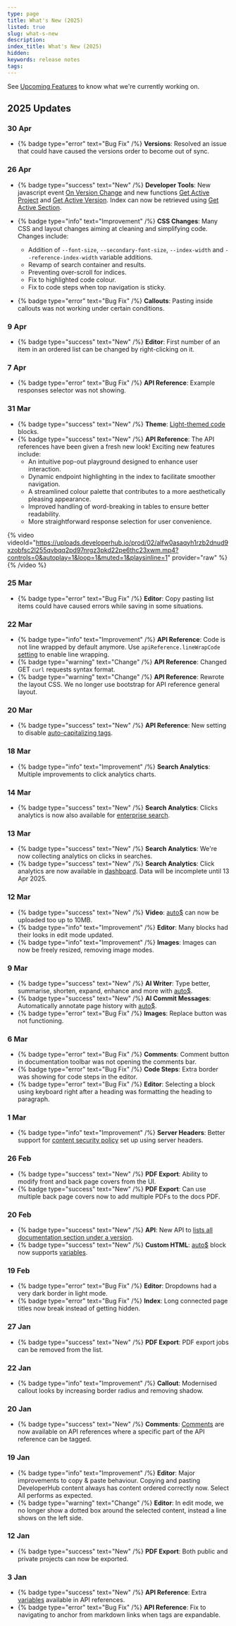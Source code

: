 ```yaml
---
type: page
title: What's New (2025)
listed: true
slug: what-s-new
description: 
index_title: What's New (2025)
hidden: 
keywords: release notes
tags: 
---
```



See [Upcoming Features](/support-center/upcoming-features) to know what we're currently working on.

## 2025 Updates

### 30 Apr

- {% badge type="error" text="Bug Fix" /%} **Versions**: Resolved an issue that could have caused the versions order to become out of sync.

### 26 Apr

- {% badge type="success" text="New" /%} **Developer Tools**: New javascript event [On Version Change](/support-center/developer-tools#on-version-change) and new functions [Get Active Project](/support-center/developer-tools#get-active-project) and [Get Active Version](/support-center/developer-tools#get-active-version). Index can now be retrieved using [Get Active Section](/support-center/developer-tools#get-active-section).
- {% badge type="info" text="Improvement" /%} **CSS Changes**: Many CSS and layout changes aiming at cleaning and simplifying code. Changes include:
    - Addition of `--font-size`, `--secondary-font-size`, `--index-width` and `--reference-index-width` variable additions.
    - Revamp of search container and results.
    - Preventing over-scroll for indices.
    - Fix to highlighted code colour.
    - Fix to code steps when top navigation is sticky.

- {% badge type="error" text="Bug Fix" /%} **Callouts**: Pasting inside callouts was not working under certain conditions.

### 9 Apr

- {% badge type="success" text="New" /%} **Editor**: First number of an item in an ordered list can be changed by right-clicking on it.

### 7 Apr

- {% badge type="error" text="Bug Fix" /%} **API Reference**: Example responses selector was not showing.

### 31 Mar

- {% badge type="success" text="New" /%} **Theme**: [Light-themed code](/support-center/code-theme) blocks.
- {% badge type="success" text="New" /%} **API Reference**: The API references have been given a fresh new look! Exciting new features include:
    - An intuitive pop-out playground designed to enhance user interaction.
    - Dynamic endpoint highlighting in the index to facilitate smoother navigation.
    - A streamlined colour palette that contributes to a more aesthetically pleasing appearance.
    - Improved handling of word-breaking in tables to ensure better readability.
    - More straightforward response selection for user convenience.


{% video videoId="https://uploads.developerhub.io/prod/02/alfw0asaqyh1rzb2dnud9xzobfsc2l255qvbqq2pd97nrgz3pkd22pe6thc23xwm.mp4?controls=0&autoplay=1&loop=1&muted=1&playsinline=1" provider="raw" %}
{% /video %}


### 25 Mar

- {% badge type="error" text="Bug Fix" /%} **Editor**: Copy pasting list items could have caused errors while saving in some situations.

### 22 Mar

- {% badge type="info" text="Improvement" /%} **API Reference**: Code is not line wrapped by default anymore. Use `apiReference.lineWrapCode` [setting](/support-center/advanced-settings) to enable line wrapping.
- {% badge type="warning" text="Change" /%} **API Reference**: Changed GET `curl` requests syntax format.
- {% badge type="warning" text="Change" /%} **API Reference**: Rewrote the layout CSS. We no longer use bootstrap for API reference general layout.

### 20 Mar

- {% badge type="success" text="New" /%} **API Reference**: New setting to disable [auto-capitalizing tags](/support-center/api-reference-settings#auto-capitalize-tags).

### 18 Mar

- {% badge type="info" text="Improvement" /%} **Search Analytics**: Multiple improvements to click analytics charts.

### 14 Mar

- {% badge type="success" text="New" /%} **Search Analytics**: Clicks analytics is now also available for [enterprise search](/support-center/enterprise-search).

### 13 Mar

- {% badge type="success" text="New" /%} **Search Analytics**: We're now collecting analytics on clicks in searches.
- {% badge type="success" text="New" /%} **Search Analytics**: Click analytics are now available in [dashboard](/support-center/search-analytics). Data will be incomplete until 13 Apr 2025.

### 12 Mar

- {% badge type="success" text="New" /%} **Video**: [auto$](/support-center/videos) can now be uploaded too up to 10MB.
- {% badge type="info" text="Improvement" /%} **Editor**: Many blocks had their looks in edit mode updated.
- {% badge type="info" text="Improvement" /%} **Images**: Images can now be freely resized, removing image modes.

### 9 Mar

- {% badge type="success" text="New" /%} **AI Writer**: Type better, summarise, shorten, expand, enhance and more with [auto$](/support-center/ai-writer).
- {% badge type="success" text="New" /%} **AI Commit Messages**: Automatically annotate page history with [auto$](/support-center/ai-commit-messages).
- {% badge type="error" text="Bug Fix" /%} **Images**: Replace button was not functioning.

### 6 Mar

- {% badge type="error" text="Bug Fix" /%} **Comments**: Comment button in documentation toolbar was not opening the comments bar.
- {% badge type="error" text="Bug Fix" /%} **Code Steps**: Extra border was showing for code steps in the editor.
- {% badge type="error" text="Bug Fix" /%} **Editor**: Selecting a block using keyboard right after a heading was formatting the heading to paragraph.

### 1 Mar

- {% badge type="info" text="Improvement" /%} **Server Headers**: Better support for [content security policy](/support-center/server-headers#content-security-policy) set up using server headers.

### 26 Feb

- {% badge type="success" text="New" /%} **PDF Export**: Ability to modify front and back page covers from the UI.
- {% badge type="success" text="New" /%} **PDF Export**: Can use multiple back page covers now to add multiple PDFs to the docs PDF.

### 20 Feb

- {% badge type="success" text="New" /%} **API**: New API to [lists all documentation section under a version](/v1.0/api/ref#list-documentation).
- {% badge type="success" text="New" /%} **Custom HTML**: [auto$](/support-center/custom-html) block now supports [variables](/support-center/variables).

### 19 Feb

- {% badge type="error" text="Bug Fix" /%} **Editor**: Dropdowns had a very dark border in light mode.
- {% badge type="error" text="Bug Fix" /%} **Index**: Long connected page titles now break instead of getting hidden.

### 27 Jan

- {% badge type="success" text="New" /%} **PDF Export**: PDF export jobs can be removed from the list.

### 22 Jan

- {% badge type="info" text="Improvement" /%} **Callout**: Modernised callout looks by increasing border radius and removing shadow.

### 20 Jan

- {% badge type="success" text="New" /%} **Comments**: [Comments](/support-center/comments#comments-in-api-references) are now available on API references where a specific part of the API reference can be tagged.

### 19 Jan

- {% badge type="info" text="Improvement" /%} **Editor**: Major improvements to copy & paste behaviour. Copying and pasting DeveloperHub content always has content ordered correctly now. Select All performs as expected.
- {% badge type="warning" text="Change" /%} **Editor**: In edit mode, we no longer show a dotted box around the selected content, instead a line shows on the left side.

### 12 Jan

- {% badge type="success" text="New" /%} **PDF Export**: Both public and private projects can now be exported.

### 3 Jan

- {% badge type="success" text="New" /%} **API Reference**: Extra [variables](/support-center/openapi-extensions#variables) available in API references.
- {% badge type="error" text="Bug Fix" /%} **API Reference**: Fix to navigating to anchor from markdown links when tags are expandable.

